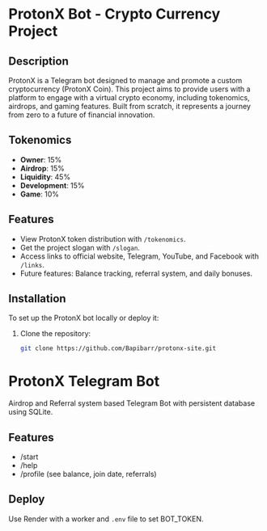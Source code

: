 # ProtonX Bot - Crypto Currency Project

## Description
ProtonX is a Telegram bot designed to manage and promote a custom cryptocurrency (ProtonX Coin). This project aims to provide users with a platform to engage with a virtual crypto economy, including tokenomics, airdrops, and gaming features. Built from scratch, it represents a journey from zero to a future of financial innovation.

## Tokenomics
- **Owner**: 15%
- **Airdrop**: 15%
- **Liquidity**: 45%
- **Development**: 15%
- **Game**: 10%

## Features
- View ProtonX token distribution with `/tokenomics`.
- Get the project slogan with `/slogan`.
- Access links to official website, Telegram, YouTube, and Facebook with `/links`.
- Future features: Balance tracking, referral system, and daily bonuses.

## Installation
To set up the ProtonX bot locally or deploy it:
1. Clone the repository:
   ```bash
   git clone https://github.com/Bapibarr/protonx-site.git
# ProtonX Telegram Bot

Airdrop and Referral system based Telegram Bot with persistent database using SQLite.

## Features

- /start
- /help
- /profile (see balance, join date, referrals)

## Deploy

Use Render with a worker and `.env` file to set BOT_TOKEN.
